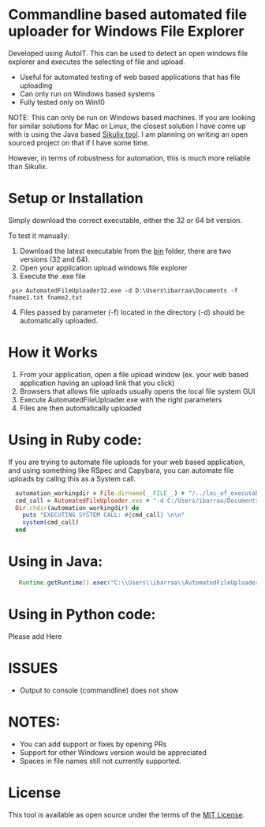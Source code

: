  
# Commandline based automated file uploader for Windows File Explorer
Developed using AutoIT. This can be used to detect an open windows file explorer and executes the selecting of file and upload.
* Useful for automated testing of web based applications that has file uploading
* Can only run on Windows based systems
* Fully tested only on Win10


NOTE: This can only be run on Windows based machines. If you are looking for similar solutions for Mac or Linux, the closest solution I have come up with is using the Java based [Sikulix tool](http://sikulix.com/). I am planning on writing an open sourced project on that if I have some time.

However, in terms of robustness for automation, this is much more reliable than Sikulix.

# Setup or Installation
Simply download the correct executable, either the 32 or 64 bit version.

To test it manually:
1) Download the latest executable from the [bin](https://github.com/ibaralf/automated_file_uploader/tree/master/bin) folder, there are two versions (32 and 64).
2) Open your application upload windows file explorer
3) Execute the .exe file
  ```
   ps> AutomatedFileUploader32.exe -d D:\Users\ibarraa\Documents -f fname1.txt fname2.txt
  ```
4) Files passed by parameter (-f) located in the directory (-d) should be automatically uploaded.

# How it Works
1) From your application, open a file upload window (ex. your web based application having an upload link that you click)
2) Browsers that allows file uploads usually opens the local file system GUI
3) Execute AutomatedFileUploader.exe with the right parameters
4) Files are then automatically uploaded

# Using in Ruby code:
If you are trying to automate file uploads for your web based application, and using something like RSpec and Capybara, you can automate file uploads by callng this as a System call.
```ruby
  automation_workingdir = File.dirname(__FILE__) + "/../loc_of_executable"
  cmd_call = AutomatedFileUploader.exe + "-d C:/Users/ibarraa/Documents/samples " + "-f file1.txt file2.jpg"
  Dir.chdir(automation_workingdir) do
    puts "EXECUTING SYSTEM CALL: #{cmd_call} \n\n"
    system(cmd_call)
  end
  ```
# Using in Java:
```java
   Runtime.getRuntime().exec("C:\\Users\\ibarraa\\AutomatedFileUploader.exe");
```
# Using in Python code:
Please add Here

# ISSUES
* Output to console (commandline) does not show


# NOTES:
* You can add support or fixes by opening PRs
* Support for other Windows version would be appreciated
* Spaces in file names still not currently supported.

# License
This tool is available as open source under the terms of the [MIT License](https://opensource.org/licenses/MIT). 
